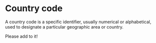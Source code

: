 # Country code

A country code is a specific identifier, usually numerical or alphabetical, used to designate a particular geographic area or country.

Please add to it!
